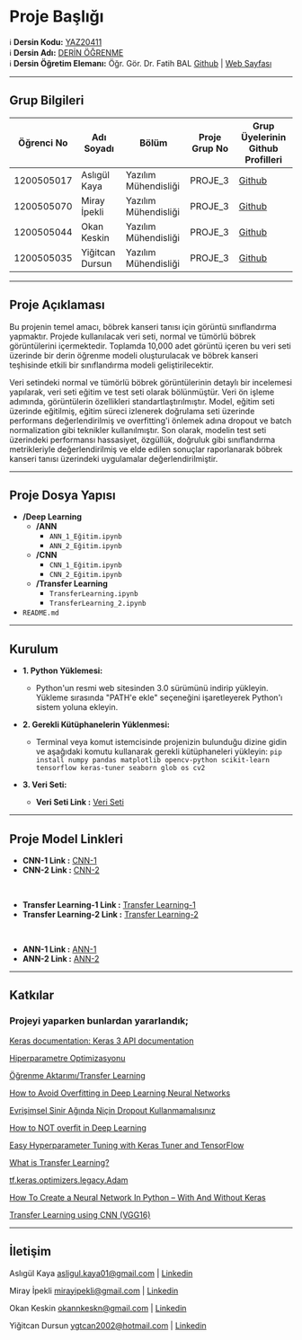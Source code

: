 # Proje Başlığı

:information_source: **Dersin Kodu:** [YAZ20411](https://ebp.klu.edu.tr/Ders/dersDetay/YAZ20411/716026/tr)  
:information_source: **Dersin Adı:** [DERİN ÖĞRENME](https://ebp.klu.edu.tr/Ders/dersDetay/YAZ20411/716026/tr)  
:information_source: **Dersin Öğretim Elemanı:** Öğr. Gör. Dr. Fatih BAL  [Github](https://github.com/balfatih)   |    [Web Sayfası](https://balfatih.github.io/)
   
---

## Grup Bilgileri

| Öğrenci No | Adı Soyadı           | Bölüm          		   | Proje Grup No | Grup Üyelerinin Github Profilleri                 |
|------------|----------------------|--------------------------|---------------|---------------------------------------------------|
| 1200505017  | Aslıgül Kaya			| Yazılım Mühendisliği     | PROJE_3       | [Github](https://github.com/asligulkaya)     |
| 1200505070  | Miray İpekli   | Yazılım Mühendisliği     | PROJE_3       | [Github](https://github.com/mirayipekli)     |
| 1200505044  | Okan Keskin   | Yazılım Mühendisliği     | PROJE_3       | [Github](https://github.com/OkanKeskin)     |
| 1200505035  | Yiğitcan Dursun   | Yazılım Mühendisliği     | PROJE_3       | [Github](https://github.com/ygtcans)     |

---

## Proje Açıklaması

Bu projenin temel amacı, böbrek kanseri tanısı için görüntü sınıflandırma yapmaktır. Projede kullanılacak veri seti, normal ve tümörlü böbrek görüntülerini içermektedir. Toplamda 10,000 adet görüntü içeren bu veri seti üzerinde bir derin öğrenme modeli oluşturulacak ve böbrek kanseri teşhisinde etkili bir sınıflandırma modeli geliştirilecektir.

Veri setindeki normal ve tümörlü böbrek görüntülerinin detaylı bir incelemesi yapılarak, veri seti eğitim ve test seti olarak bölünmüştür. Veri ön işleme adımında, görüntülerin özellikleri standartlaştırılmıştır. Model, eğitim seti üzerinde eğitilmiş, eğitim süreci izlenerek doğrulama seti üzerinde performans değerlendirilmiş ve overfitting'i önlemek adına dropout ve batch normalization gibi teknikler kullanılmıştır. Son olarak, modelin test seti üzerindeki performansı hassasiyet, özgüllük, doğruluk gibi sınıflandırma metrikleriyle değerlendirilmiş ve elde edilen sonuçlar raporlanarak böbrek kanseri tanısı üzerindeki uygulamalar değerlendirilmiştir.


---

## Proje Dosya Yapısı

- **/Deep Learning**
  - **/ANN**
    - `ANN_1_Eğitim.ipynb`
    - `ANN_2_Eğitim.ipynb`
  - **/CNN**
    - `CNN_1_Eğitim.ipynb`
    - `CNN_2_Eğitim.ipynb`
  - **/Transfer Learning**
    - `TransferLearning.ipynb`
    - `TransferLearning_2.ipynb`
- `README.md`


---

## Kurulum

- **1.	Python Yüklemesi:**
  - Python'un resmi web sitesinden 3.0 sürümünü indirip yükleyin. Yükleme sırasında "PATH'e ekle" seçeneğini işaretleyerek Python'ı sistem yoluna ekleyin.

- **2.	Gerekli Kütüphanelerin Yüklenmesi:**
  - Terminal veya komut istemcisinde projenizin bulunduğu dizine gidin ve aşağıdaki komutu kullanarak gerekli kütüphaneleri yükleyin:
  ```pip install numpy pandas matplotlib opencv-python scikit-learn tensorflow keras-tuner seaborn glob os cv2```

- **3.	Veri Seti:**
   -  **Veri Seti Link :** [Veri Seti](https://drive.google.com/file/d/1-ukgRGfCDrCYXVU4HiU9gQdXdBVko9S4/view )
---

## Proje Model Linkleri

- **CNN-1 Link :** [CNN-1](https://colab.research.google.com/drive/1cShrIANAewj10l5_6i3mrKl8ls_mWCQT?usp=sharing)
- **CNN-2 Link :** [CNN-2](https://colab.research.google.com/drive/1NolI6x2DsRA4Qy60Qr7Z_EdBH-NkT08U?usp=sharing)
  
<br> 

- **Transfer Learning-1 Link :** [Transfer Learning-1](https://colab.research.google.com/drive/133OqsvSOfk4aHDLxL9dRMQewckVfUI37?usp=sharing)
- **Transfer Learning-2 Link :** [Transfer Learning-2](https://colab.research.google.com/drive/16XO-lDVrCd_dqbgH44AMBOWsBT4KKPmM?usp=sharing)
  
<br> 

- **ANN-1 Link :** [ANN-1](https://colab.research.google.com/drive/1xj62iZZVT33vNg4sqo1cAMN7VucuBSEV?usp=sharing)
- **ANN-2 Link :** [ANN-2](https://colab.research.google.com/drive/1RA9M4_OuzVPTufUf4mBT6oZFVkXSM5Oo?usp=sharing)

---

## Katkılar

### Projeyi yaparken bunlardan yararlandık;
[Keras documentation: Keras 3 API documentation](https://keras.io/api/)

[Hiperparametre Optimizasyonu](https://medium.com/bilişim-hareketi/hiperparametre-optimizasyonu-9ba0e7f32e6f)

[Öğrenme Aktarımı/Transfer Learning ](https://medium.com/novaresearchlab/öğrenme-aktarımı-transfer-learning-c0b8126965c4)

[How to Avoid Overfitting in Deep Learning Neural Networks](https://machinelearningmastery.com/introduction-to-regularization-to-reduce-overfitting-and-improve-generalization-error/)

[Evrişimsel Sinir Ağında Niçin Dropout Kullanmamalısınız](https://medium.com/@tuncerergin/evrisimsel-sinir-aginda-nicin-dropout-kullanmamalisiniz-7e31941f8bb0) 

[How to NOT overfit in Deep Learning ](https://dev.to/tecnosam/how-to-not-overfit-in-deep-learning-69a)

[Easy Hyperparameter Tuning with Keras Tuner and TensorFlow ](https://pyimagesearch.com/2021/06/07/easy-hyperparameter-tuning-with-keras-tuner-and-tensorflow/)

[What is Transfer Learning? ](https://www.geeksforgeeks.org/ml-introduction-to-transfer-learning/)

[tf.keras.optimizers.legacy.Adam](https://www.tensorflow.org/api_docs/python/tf/keras/optimizers/legacy/Adam)

[How To Create a Neural Network In Python – With And Without Keras](https://www.activestate.com/resources/quick-reads/how-to-create-a-neural-network-in-python-with-and-without-keras/)

[Transfer Learning using CNN (VGG16)](https://www.turing.com/kb/transfer-learning-using-cnn-vgg16)


---

## İletişim

Aslıgül Kaya asligul.kaya01@gmail.com | [Linkedin](https://www.linkedin.com/in/asligul-kaya-4ba7091b9/)

Miray İpekli mirayipekli@gmail.com | [Linkedin](https://www.linkedin.com/in/miray-ipekli/)

Okan Keskin okannkeskn@gmail.com | [Linkedin](https://www.linkedin.com/in/okannkeskn/)

Yiğitcan Dursun ygtcan2002@hotmail.com | [Linkedin](https://www.linkedin.com/in/yiğitcan-dursun-7ba6451aa/)
